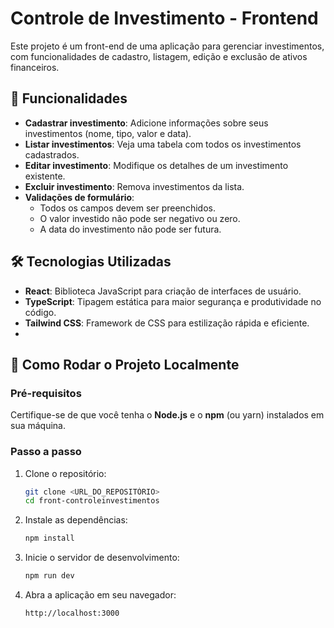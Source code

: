 # Controle de Investimento - Frontend  

Este projeto é um front-end de uma aplicação para gerenciar investimentos, com funcionalidades de cadastro, listagem, edição e exclusão de ativos financeiros.  

## 🚀 Funcionalidades  
- **Cadastrar investimento**: Adicione informações sobre seus investimentos (nome, tipo, valor e data).  
- **Listar investimentos**: Veja uma tabela com todos os investimentos cadastrados.  
- **Editar investimento**: Modifique os detalhes de um investimento existente.  
- **Excluir investimento**: Remova investimentos da lista.  
- **Validações de formulário**:  
  - Todos os campos devem ser preenchidos.  
  - O valor investido não pode ser negativo ou zero.  
  - A data do investimento não pode ser futura.  

## 🛠️ Tecnologias Utilizadas  
- **React**: Biblioteca JavaScript para criação de interfaces de usuário.  
- **TypeScript**: Tipagem estática para maior segurança e produtividade no código.  
- **Tailwind CSS**: Framework de CSS para estilização rápida e eficiente.
- 
## 🚀 Como Rodar o Projeto Localmente  

### Pré-requisitos  
Certifique-se de que você tenha o **Node.js** e o **npm** (ou yarn) instalados em sua máquina.  

### Passo a passo  
1. Clone o repositório:  
   ```bash  
   git clone <URL_DO_REPOSITÓRIO>  
   cd front-controleinvestimentos 
   ```  

2. Instale as dependências:  
   ```bash  
   npm install  
   ```  

3. Inicie o servidor de desenvolvimento:  
   ```bash  
   npm run dev  
   ```  

4. Abra a aplicação em seu navegador:  
   ```
   http://localhost:3000  
   ```  
